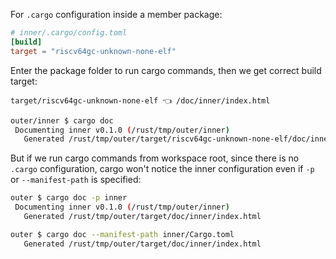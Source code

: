 
For `.cargo` configuration inside a member package:

```toml
# inner/.cargo/config.toml
[build]
target = "riscv64gc-unknown-none-elf"
```

Enter the package folder to run cargo commands, then we get correct build target:

`target/riscv64gc-unknown-none-elf 👈 /doc/inner/index.html`

```bash
outer/inner $ cargo doc
 Documenting inner v0.1.0 (/rust/tmp/outer/inner)
   Generated /rust/tmp/outer/target/riscv64gc-unknown-none-elf/doc/inner/index.html
```

But if we run cargo commands from workspace root, since there is no `.cargo` configuration,
cargo won't notice the inner configuration even if `-p` or `--manifest-path` is specified:

```bash
outer $ cargo doc -p inner
 Documenting inner v0.1.0 (/rust/tmp/outer/inner)
   Generated /rust/tmp/outer/target/doc/inner/index.html

outer $ cargo doc --manifest-path inner/Cargo.toml 
   Generated /rust/tmp/outer/target/doc/inner/index.html
```
